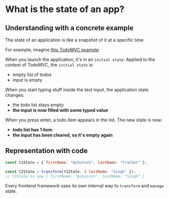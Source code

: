 # What is the state of an app?

## Understanding with a concrete example

The state of an application is like a snapshot of it at a specific time.

For example, imagine [this TodoMVC example](http://todomvc.com/examples/react/#/).

When you launch the application, it's in an `initial state`. Applied to the context of TodoMVC, the `initial state` is:

- empty list of todos
- input is empty

When you start typing stuff inside the text input, the application state changes:

- the todo list stays empty
- **the input is now filled with some typed value**

When you press enter, a todo item appears in the list. The new state is now:

- **todo list has 1 item**
- **the input has been cleared, so it's empty again**

## Representation with code

```javascript
const t1State = { firstName: "Ashutosh", lastName: "Frachet" };

const t2State = transform(t1State, { lastName: "Singh" });
// t2State is now { firstName: "Ashutosh", lastName: "Singh" }
```

Every frontend framework uses its own internal way to `transform` and `manage` state.
